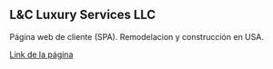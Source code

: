 ## L&C Luxury Services LLC

Página web de cliente (SPA). Remodelacion y construcción en USA.

[Link de la página](https://gentle-kulfi-a51709.netlify.app/ "enlace página")
